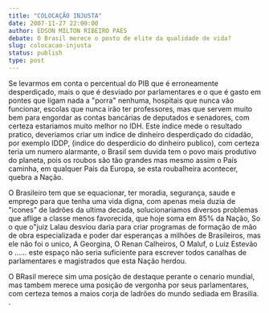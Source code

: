 ```yaml
---
title: "COLOCAÇÃO INJUSTA"
date: 2007-11-27 22:00:00
author: EDSON MILTON RIBEIRO PAES
debate: O Brasil merece o posto de elite da qualidade de vida?
slug: colocacao-injusta
status: publish 
type: post
---
```


Se levarmos em conta o percentual do PIB que é erroneamente desperdiçado, mais o que é desviado por parlamentares e o que é gasto em pontes que ligam nada a "porra" nenhuma, hospitais que nunca vão funcionar, escolas que nunca irão ter professores, mas que servem muito bem para engordar as contas bancárias de deputados e senadores, com certeza estariamos muito melhor no IDH. Este indice mede o resultado pratico, deveriamos criar um indice de dinheiro desperdiçado do cidadão, por exemplo IDDP, (indice do desperdicio do dinheiro publico), com certeza teria um numero alarmante, o Brasil sem duvida tem o povo mais produtivo do planeta, pois os roubos são tão grandes mas mesmo assim o País caminha, em qualquer País da Europa, se esta roubalheira acontecer, quebra a Nação.  

O Brasileiro tem que se equacionar, ter moradia, segurança, saude e emprego para que tenha uma vida digna, com apenas meia duzia de "icones" de ladrões da ultima decada, solucionariamos diversos problemas que aflige a classe menos favorecida, que hoje soma em 85% da Nação, So o que o"juiz Lalau desviou daria para criar programas de formação de mão de obra especializada e poder dar esperanças a milhões de Brasileiros, mas ele não foi o unico, A Georgina, O Renan Calheiros, O Maluf, o Luiz Estevão o ...... este espaço não seria suficiente para escrever todos canalhas de parlamentares e magistrados que esta Nação herdou.  

O BRasil merece sim uma posição de destaque perante o cenario mundial, mas tambem merece uma posição de vergonha por seus parlamentares, com certeza temos a maios corja de ladrões do mundo sediada em Brasilia. .
